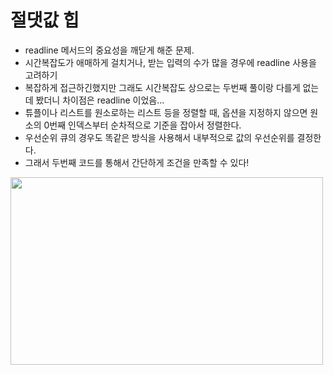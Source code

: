 # 절댓값 힙

* readline 메서드의 중요성을 깨닫게 해준 문제.
* 시간복잡도가 애매하게 걸치거나, 받는 입력의 수가 많을 경우에 readline 사용을 고려하기
* 복잡하게 접근하긴했지만 그래도 시간복잡도 상으로는 두번째 풀이랑 다를게 없는데 봤더니 차이점은 readline 이었음...
* 튜플이나 리스트를 원소로하는 리스트 등을 정렬할 때, 옵션을 지정하지 않으면 원소의 0번째 인덱스부터 순차적으로 기준을 잡아서 정렬한다.
* 우선순위 큐의 경우도 똑같은 방식을 사용해서 내부적으로 값의 우선순위를 결정한다.
* 그래서 두번째 코드를 통해서 간단하게 조건을 만족할 수 있다!

<img src="https://user-images.githubusercontent.com/71161576/114269125-fe992a80-9a3f-11eb-97fc-1e16f4a3831d.png" width=500 height=300>
